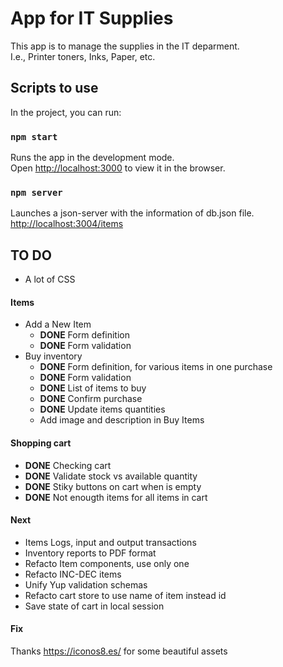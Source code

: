 # App for IT Supplies

This app is to manage the supplies in the IT deparment.\
I.e., Printer toners, Inks, Paper, etc.

## Scripts to use

In the project, you can run:

### `npm start`

Runs the app in the development mode.\
Open [http://localhost:3000](http://localhost:3000) to view it in the browser.

### `npm server`

Launches a json-server with the information of db.json file.\
[http://localhost:3004/items](http://localhost:3004/items)


## TO DO

- A lot of CSS 

#### Items 

- Add a New Item
  - **DONE** Form definition
  - **DONE** Form validation
- Buy inventory
  - **DONE** Form definition, for various items in one purchase
  - **DONE** Form validation 
  - **DONE** List of items to buy
  - **DONE** Confirm purchase
  - **DONE** Update items quantities
  - Add image and description in Buy Items

#### Shopping cart

- **DONE** Checking cart
- **DONE** Validate stock vs available quantity 
- **DONE** Stiky buttons on cart when is empty
- **DONE** Not enougth items for all items in cart

#### Next
- Items Logs, input and output transactions
- Inventory reports to PDF format
- Refacto Item components, use only one
- Refacto INC-DEC items
- Unify Yup validation schemas
- Refacto cart store to use name of item instead id
- Save state of cart in local session
  
#### Fix



Thanks https://iconos8.es/ for some beautiful assets
